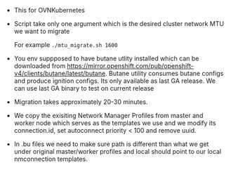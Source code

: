 - This for OVNKubernetes

- Script take only one argument which is the desired cluster network MTU we want to migrate

  For example
  ```./mtu_migrate.sh 1600```
  
 - You env suppposed to have butane utlity installed which can be downloaded from https://mirror.openshift.com/pub/openshift-v4/clients/butane/latest/butane. Butane utility consumes butane configs and produce ignition configs. Its only available as last GA release. We can use last GA binary to test on current release
 
 - Migration takes approximately 20-30 minutes.
 
 - We copy the exisiting Network Manager Profiles from master and worker node which serves as the templates we use and we modify its connection.id, set autoconnect priority < 100 and remove uuid.
   
 - In .bu files we need to make sure path is different than what we get under original master/worker profiles and local should point to our local nmconnection templates.
